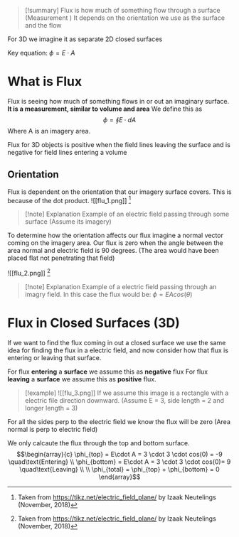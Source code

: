 
>[!summary]
Flux is how much of something flow through a surface (Measurement )
It depends on the orientation we use as the surface and the flow 
>
For 3D we imagine it as separate 2D closed surfaces 
>
Key equation:
$\phi = E\cdot A$

# What is Flux
Flux is seeing how much of something  flows in or out an imaginary surface. **It is a measurement, similar to volume and area**
We define this as $$\phi = \oint E\cdot dA$$Where A is an imagery area.

 Flux for 3D objects is positive when the field lines leaving the surface and is negative for field lines entering a volume
## Orientation 
Flux is dependent on the orientation that our imagery surface covers. This is because of the dot product.
![[flu_1.png]]
[^1]
>[!note] Explanation
Example of an electric field passing through some surface (Assume its imagery)

To determine how the orientation affects our flux imagine a normal vector coming on the imagery area.
Our flux is zero when the angle between the area normal and electric field is 90 degrees. (The area would have been placed flat not penetrating that field)

![[flu_2.png]]
[^1]
>[!note] Explanation
Example of a electric field passing through an imagry field. In this case the flux would be:
$\phi = EAcos(\theta)$ 

# Flux in Closed Surfaces (3D)
If we want to find the flux coming in out a closed surface we use the same idea  for finding the flux in a electric field, and now consider how that flux is entering or leaving that surface.

For flux **entering** a **surface** we assume this as **negative** flux
For flux **leaving** a **surface** we assume this as **positive** flux.

>[!example]
![[flu_3.png]]
If we assume this image is a rectangle with a electric file direction downward. (Assume E = 3, side length = 2 and longer length = 3)
>
For all the sides perp to the electric field we know the flux will be zero (Area normal is perp to electric field)
>
We only calcaute the flux through the top and bottom surface.
$$\begin{array}{c} 
\phi_{top} = E\cdot A =  3 \cdot 3 \cdot cos(0) = -9 
\quad\text{Entering} \\
\phi_{bottom} = E\cdot A = 3 \cdot 3 \cdot cos(0)= 9 \quad\text{Leaving} \\ \\
\phi_{total} = \phi_{top} + \phi_{bottom} = 0
\end{array}$$

[^1]: Taken from https://tikz.net/electric_field_plane/ by Izaak Neutelings (November, 2018)
